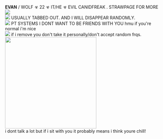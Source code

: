 **EVAN** / WOLF ☣ 22 ☣  IT/HE ☣ EVIL CANIDFREAK . STRAWPAGE FOR MORE <br/>
<img src="https://gifcity.carrd.co/assets/images/gallery39/59e6c9a7.gif?v=47652796">
<br/>
<img src="https://i.imgur.com/ovaff5r.gif"> USUALLY TABBED OUT. AND I WILL DISAPPEAR RANDOMLY. 
<br/>
<img src="https://gifcity.carrd.co/assets/images/gallery01/541621c7.gif?v=e3c0bc0f"> PT SYSTEMS I DONT WANT TO BE FRIENDS WITH YOU hmu if you're normal i'm nice
<br/> 
<img src="https://gifcity.carrd.co/assets/images/gallery311/4262d959.gif?v=e3c0bc0f"> if i remove you don't take it personally/don't accept random frqs.
<br/>
<img src="https://i.imgur.com/CDm0uuR.png" width=300>
<br/>
 i dont talk a lot but if i sit with you it probably means i think youre chill!
